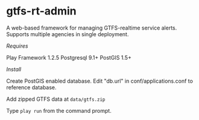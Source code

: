 gtfs-rt-admin
===========

A web-based framework for managing GTFS-realtime service alerts.  Supports multiple agencies in single deployment. 

*Requires*

Play Framework 1.2.5
Postgresql 9.1+ 
PostGIS 1.5+

*Install*

Create PostGIS enabled database. Edit "db.url" in conf/applications.conf to reference database.

Add zipped GTFS data at `data/gtfs.zip`

Type `play run` from the command prompt.